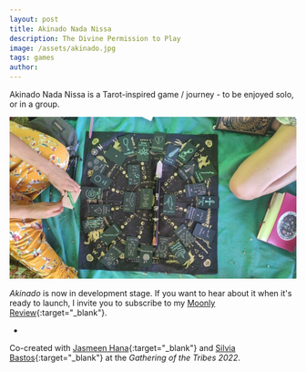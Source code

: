```yaml
---
layout: post
title: Akinado Nada Nissa
description: The Divine Permission to Play
image: /assets/akinado.jpg
tags: games
author:
---
```


Akinado Nada Nissa is a Tarot-inspired game / journey - to be enjoyed solo, or in a group.

![Akinado](/assets/akinado.jpg)

*Akinado* is now in development stage. If you want to hear about it when it's ready to launch, I invite you to subscribe to my [Moonly Review](https://michalkorzonek.substack.com/){:target="_blank"}.

-
Co-created with [Jasmeen Hana](https://www.egyptian-templearts.com/){:target="_blank"} and [Silvia Bastos](https://silviamakesdrawings.com/){:target="_blank"} at the *Gathering of the Tribes 2022*.